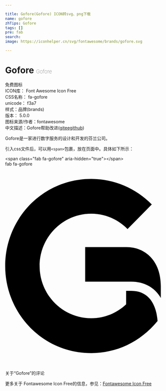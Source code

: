 ```yaml
---

title: Gofore(Gofore) ICON转svg、png下载
name: gofore
zhTips: Gofore
tags: []
pre: fab
search: 
image: https://iconhelper.cn/svg/fontawesome/brands/gofore.svg

---
```


# Gofore  <small style="font-size: 60%;font-weight: 100">Gofore</small>


<div class="detail-page">
<p>
<span><span class="badge-success badge">免费图标</span> </span>
<br/>
<span>
ICON库：
<span class="badge-secondary badge">Font Awesome Icon Free</span> 
</span>
<br/>
<span>
CSS名称：
<span class="badge-secondary badge">fa-gofore</span> 
</span>
<br/>
<span>
unicode：
<span class="badge-secondary badge">f3a7</span> 
<copy-btn content='f3a7' btn-title=""></copy-btn>
<copy-btn :content='String.fromCodePoint(parseInt("f3a7", 16))' btn-title="复制U"></copy-btn>
</span><br/><span>样式：<span class="badge-light badge">品牌(brands)</span></span>
<br/>
<span>
版本：
<span class="badge-secondary badge">5.0.0</span> 
</span>
<br/>
<span>图标来源/作者：<span class="badge-light badge">fontawesome</span></span> 
<br/>
<span class="zh-detail">中文描述：<span class="badge-primary badge">Gofore</span><span class="help-link"><span>帮助改进</span>(<a href="https://gitee.com/liuwave/icon-helper/edit/master/json/fontawesome/brands/gofore.json" target="_blank" rel="noopener noreferrer">gitee</a><a href="https://github.com/liuwave/icon-helper/edit/master/json/fontawesome/brands/gofore.json" target="_blank" rel="noopener noreferrer">github</a></span>)</span><br/>
</p>
</div><div class="description description alert alert-light">Gofore是一家进行数字服务的设计和开发的芬兰公司。</div>
<div class="alert alert-dark">
  <i class="fab fa-gofore fa-xs"></i>
  <i class="fab fa-gofore fa-sm"></i>
  <i class="fab fa-gofore fa-lg"></i>
  <i class="fab fa-gofore fa-2x"></i>
  <i class="fab fa-gofore fa-3x"></i>
  <i class="fab fa-gofore fa-5x"></i>
  <i class="fab fa-gofore fa-7x"></i>
</div>
<div>
  <p>引入css文件后，可以用<code>&lt;span&gt;</code>包裹，放在页面中。具体如下所示：    
  </p>
  <div class="alert alert-primary" style="font-size: 14px">
    &lt;span class="fab fa-gofore" aria-hidden="true"&gt;&lt;/span&gt;
    <copy-btn content='<span class="fab fa-gofore" aria-hidden="true"></span>'></copy-btn>
  </div>
  <div class="alert alert-secondary">
    <i class="fab fa-gofore"
    style="font-size: 24px"
    aria-hidden="true"></i> fab fa-gofore
    <copy-btn content="fab fa-gofore" btn-title="复制图标名称"></copy-btn>
  </div>
</div>
<div id="svg" class="svg-wrap">
<svg xmlns="http://www.w3.org/2000/svg" viewBox="0 0 400 512"><path d="M324 319.8h-13.2v34.7c-24.5 23.1-56.3 35.8-89.9 35.8-73.2 0-132.4-60.2-132.4-134.4 0-74.1 59.2-134.4 132.4-134.4 35.3 0 68.6 14 93.6 39.4l62.3-63.3C335 55.3 279.7 32 220.7 32 98 32 0 132.6 0 256c0 122.5 97 224 220.7 224 63.2 0 124.5-26.2 171-82.5-2-27.6-13.4-77.7-67.7-77.7zm-12.1-112.5H205.6v89H324c33.5 0 60.5 15.1 76 41.8v-30.6c0-65.2-40.4-100.2-88.1-100.2z"/></svg>
</div>
<detail full-name='fa-gofore'></detail>

<Vssue title="关于“Gofore”的评论" >关于“Gofore”的评论</Vssue>
    
<div><p>更多关于  Fontawesome Icon Free的信息，参见：<a target="_blank" href="https://iconhelper.cn/fontawesome.html">Fontawesome Icon Free</a>
</p></div>
